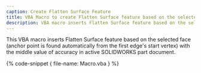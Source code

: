 ```yaml
---
caption: Create Flatten Surface Feature
title: VBA Macro to create Flatten Surface feature based on the selected face in SOLIDWORKS part document
description: VBA macro inserts Flatten Surface feature based on the selected face with the middle value of accuracy in active SOLIDWORKS part document
---
```


This VBA macro inserts Flatten Surface feature based on the selected face (anchor point is found automatically from the first edge's start vertex) with the middle value of accuracy in active SOLIDWORKS part document.

{% code-snippet { file-name: Macro.vba } %}